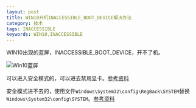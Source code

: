 ```yaml
---
layout: post
title: WIN10开机INACCESSIBLE_BOOT_DEVICE解决办法
category: 技术
tags: INACCESSIBLE
keywords: WIN10,INACCESSIBLE
---
```


WIN10出现的蓝屏，INACCESSIBLE_BOOT_DEVICE，开不了机。

![Win10蓝屏](http://pic.yupoo.com/bztd/gT4lvH0h/64c78674.jpg)

可以进入安全模式的，可以进去禁用显卡。[参考资料](http://jingyan.baidu.com/article/ff411625b02f1b12e482379e.html)


安全模式进不去的，使用文件`Windows\System32\config\RegBack\SYSTEM`替换`Windows\System32\config\SYSTEM`。[参考资料](http://jingyan.baidu.com/article/454316ab681d03f7a6c03a54.html)


